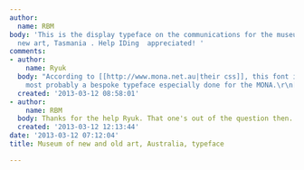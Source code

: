 ```yaml
---
author:
  name: RBM
body: 'This is the display typeface on the communications for the museum of old and
  new art, Tasmania . Help IDing  appreciated! '
comments:
- author:
    name: Ryuk
  body: "According to [[http://www.mona.net.au|their css]], this font is called \"monaface\",
    most probably a bespoke typeface especially done for the MONA.\r\n[img:sites/default/files/old-images/mona_5298.png]"
  created: '2013-03-12 08:58:01'
- author:
    name: RBM
  body: Thanks for the help Ryuk. That one's out of the question then...
  created: '2013-03-12 12:13:44'
date: '2013-03-12 07:12:04'
title: Museum of new and old art, Australia, typeface

---
```

